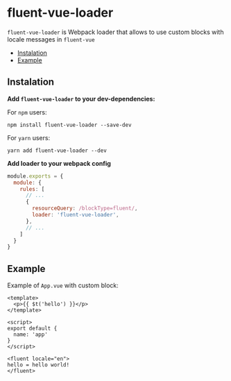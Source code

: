fluent-vue-loader
=================

`fluent-vue-loader` is Webpack loader that allows to use custom blocks with locale messages in `fluent-vue`

<!-- TOC depthfrom:2 -->

- [Instalation](#instalation)
- [Example](#example)

<!-- /TOC -->

## Instalation

**Add `fluent-vue-loader` to your dev-dependencies:**

For `npm` users:
```
npm install fluent-vue-loader --save-dev
```

For `yarn` users:
```
yarn add fluent-vue-loader --dev
```

**Add loader to your webpack config**

```js
module.exports = {
  module: {
    rules: [
      // ...
      {
        resourceQuery: /blockType=fluent/,
        loader: 'fluent-vue-loader',
      },
      // ...
    ]
  }
}
```

## Example

Example of `App.vue` with custom block:

```vue
<template>
  <p>{{ $t('hello') }}</p>
</template>

<script>
export default {
  name: 'app'
}
</script>

<fluent locale="en">
hello = hello world!
</fluent>
```
